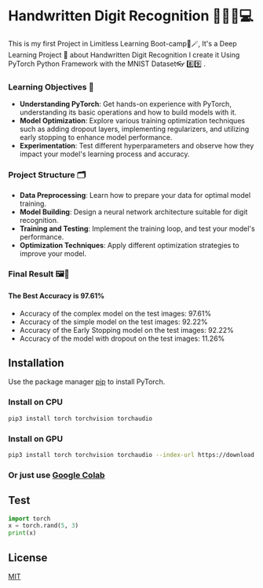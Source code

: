 # Handwritten Digit Recognition 🚀🔢🌟💻

This is my first Project in Limitless Learning Boot-camp🥇🪄, It's a Deep Learning Project 🤖 
about Handwritten Digit Recognition 
I create it Using PyTorch Python Framework with the MNIST Dataset👓 8️⃣9️⃣ . 

### Learning Objectives 🎯

- **Understanding PyTorch**: Get hands-on experience with PyTorch, understanding its basic operations and how to build models with it.
- **Model Optimization**: Explore various training optimization techniques such as adding dropout layers, implementing regularizers, and utilizing early stopping to enhance model performance.
- **Experimentation**: Test different hyperparameters and observe how they impact your model's learning process and accuracy.

### Project Structure 🗂️

- **Data Preprocessing**: Learn how to prepare your data for optimal model training.
- **Model Building**: Design a neural network architecture suitable for digit recognition.
- **Training and Testing**: Implement the training loop, and test your model's performance.
- **Optimization Techniques**: Apply different optimization strategies to improve your model.

### Final Result 🖼️🤩
#### The Best Accuracy is 97.61%
- Accuracy of the complex model on the test images: 97.61%
- Accuracy of the simple model on the test images: 92.22%
- Accuracy of the Early Stopping model on the test images: 92.22%
- Accuracy of the model with dropout on the test images: 11.26%


## Installation

Use the package manager [pip](https://pip.pypa.io/en/stable/) to install PyTorch.
### Install on CPU
```bash
pip3 install torch torchvision torchaudio
```
### Install on GPU
```bash
pip3 install torch torchvision torchaudio --index-url https://download.pytorch.org/whl/cu118
```
### Or just use [Google Colab](https://colab.research.google.com/)
## Test

```python
import torch
x = torch.rand(5, 3)
print(x)

```


## License

[MIT](https://choosealicense.com/licenses/mit/)
